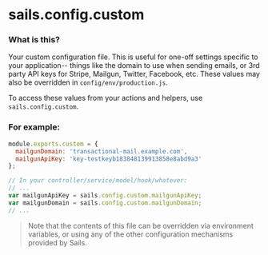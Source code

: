 # sails.config.custom

### What is this?

Your custom configuration file. This is useful for one-off settings specific to your application-- things like the domain to use when sending emails, or 3rd party API keys for Stripe, Mailgun, Twitter, Facebook, etc. These values may also be overridden in `config/env/production.js`.

To access these values from your actions and helpers, use `sails.config.custom`.

### For example:

```javascript
module.exports.custom = {
  mailgunDomain: 'transactional-mail.example.com',
  mailgunApiKey: 'key-testkeyb183848139913858e8abd9a3'
};
```

```javascript
// In your controller/service/model/hook/whatever:
// ...
var mailgunApiKey = sails.config.custom.mailgunApiKey;
var mailgunDomain = sails.config.custom.mailgunDomain;
// ...
```

> Note that the contents of this file can be overridden via environment variables, or using any of the other configuration mechanisms provided by Sails.     


<docmeta name="displayName" value="sails.config.custom">
